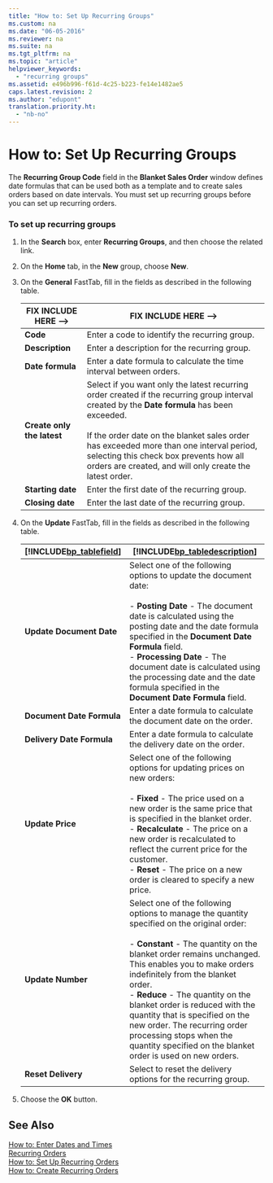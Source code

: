 ```yaml
---
title: "How to: Set Up Recurring Groups"
ms.custom: na
ms.date: "06-05-2016"
ms.reviewer: na
ms.suite: na
ms.tgt_pltfrm: na
ms.topic: "article"
helpviewer_keywords: 
  - "recurring groups"
ms.assetid: e496b996-f61d-4c25-b223-fe14e1482ae5
caps.latest.revision: 2
ms.author: "edupont"
translation.priority.ht: 
  - "nb-no"
---
```

# How to: Set Up Recurring Groups
The **Recurring Group Code** field in the **Blanket Sales Order** window defines date formulas that can be used both as a template and to create sales orders based on date intervals. You must set up recurring groups before you can set up recurring orders.  
  
### To set up recurring groups  
  
1.  In the **Search** box, enter **Recurring Groups**, and then choose the related link.  
  
2.  On the **Home** tab, in the **New** group, choose **New**.  
  
3.  On the **General** FastTab, fill in the fields as described in the following table.  
  
    |FIX INCLUDE HERE<!--FIX INCLUDE HERE<!--[!INCLUDE[bp_tablefield](../../ApplicationDesign/includes/bp_tablefield_md.md)] --> -->|FIX INCLUDE HERE<!--FIX INCLUDE HERE<!--[!INCLUDE[bp_tabledescription](../../ApplicationDesign/includes/bp_tabledescription_md.md)] --> -->|  
    |---------------------------------|---------------------------------------|  
    |**Code**|Enter a code to identify the recurring group.|  
    |**Description**|Enter a description for the recurring group.|  
    |**Date formula**|Enter a date formula to calculate the time interval between orders.|  
    |**Create only the latest**|Select if you want only the latest recurring order created if the recurring group interval created by the **Date formula** has been exceeded.<br /><br /> If the order date on the blanket sales order has exceeded more than one interval period, selecting this check box prevents how all orders are created, and will only create the latest order.|  
    |**Starting date**|Enter the first date of the recurring group.|  
    |**Closing date**|Enter the last date of the recurring group.|  
  
4.  On the **Update** FastTab, fill in the fields as described in the following table.  
  
    |[!INCLUDE[bp_tablefield](../../ApplicationDesign/includes/bp_tablefield_md.md)]|[!INCLUDE[bp_tabledescription](../../ApplicationDesign/includes/bp_tabledescription_md.md)]|  
    |---------------------------------|---------------------------------------|  
    |**Update Document Date**|Select one of the following options to update the document date:<br /><br /> -   **Posting Date** \- The document date is calculated using the posting date and the date formula specified in the **Document Date Formula** field.<br />-   **Processing Date** \- The document date is calculated using the processing date and the date formula specified in the **Document Date Formula** field.|  
    |**Document Date Formula**|Enter a date formula to calculate the document date on the order.|  
    |**Delivery Date Formula**|Enter a date formula to calculate the delivery date on the order.|  
    |**Update Price**|Select one of the following options for updating prices on new orders:<br /><br /> -   **Fixed** \- The price used on a new order is the same price that is specified in the blanket order.<br />-   **Recalculate** \- The price on a new order is recalculated to reflect the current price for the customer.<br />-   **Reset** \- The price on a new order is cleared to specify a new price.|  
    |**Update Number**|Select one of the following options to manage the quantity specified on the original order:<br /><br /> -   **Constant** \- The quantity on the blanket order remains unchanged. This enables you to make orders indefinitely from the blanket order.<br />-   **Reduce** \- The quantity on the blanket order is reduced with the quantity that is specified on the new order. The recurring order processing stops when the quantity specified on the blanket order is used on new orders.|  
    |**Reset Delivery**|Select to reset the delivery options for the recurring group.|  
  
5.  Choose the **OK** button.  
  
## See Also  
 [How to: Enter Dates and Times](../../WorkingWithDynamics/how-to-enter-dates-and-times.md)   
 [Recurring Orders](../../LocalFunctionalityForMicrosoftDynamicsNav2016/Norway/recurring-orders.md)   
 [How to: Set Up Recurring Orders](../../LocalFunctionalityForMicrosoftDynamicsNav2016/Norway/how-to-set-up-recurring-orders.md)   
 [How to: Create Recurring Orders](../../LocalFunctionalityForMicrosoftDynamicsNav2016/Norway/how-to-create-recurring-orders.md)